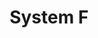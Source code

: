 ---
title: System F
summary: 'DESCRIPTION'
datePublished: '11 May 2024'

series:
  seriesName: breadcrumbs-type-safari
  seriesNumber: 2
---
